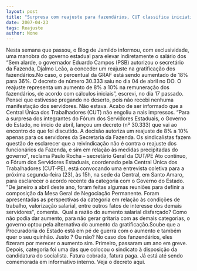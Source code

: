```yaml
---
layout: post
title: "Surpresa com reajuste para fazendários, CUT classifica iniciativa como precipitada"
date: 2007-04-23
tags: Reajuste
author: None
---
```

Nesta semana que passou, o Blog de Jamildo informou, com exclusividade, uma manobra do governo estadual para elevar indiretamente o salário dos
“Sem alarde, o governador Eduardo Campos (PSB) autorizou o secretário da Fazenda, Djalmo Leão, a conceder um reajuste na gratificação dos fazendários.No caso, o percentual da GRAF está sendo aumentado de 18% para 36%.
O decreto de número 30.333 saiu no dia 04 de abril no DO. 
O reajuste representa um aumento de 8% a 10% na remuneração dos fazendários, de acordo com cálculos iniciais”, escrevi, no dia 17 passado.
Pensei que estivesse pregando no deserto, pois não recebi nenhuma manifestação dos servidores. Não estava.
Acabo de ser informado que a Central Única dos Trabalhadores (CUT) não engoliu a nais impressos.
“Para a surpresa dos integrantes do Fórum dos Servidores Estaduais, o Governo do Estado, no início de abril, lançou um decreto (nº 30.333) que vai ao encontro do que foi discutido. A decisão autoriza um reajuste de 8% a 10% apenas para os servidores da Secretaria da Fazenda. Os sindicalistas fazem questão de esclarecer que a reivindicação não é contra o reajuste dos funcionários da Fazenda, e sim em relação às medidas precipitadas do governo”, reclama Paulo Rocha – secretário Geral da CUT/PE 
Ato contínuo, o Fórum dos Servidores Estaduais, coordenado pela Central Única dos Trabalhadores (CUT-PE), está convocando uma entrevista coletiva para a próxima segunda-feira (23), às 15h, na sede da Central, em Santo Amaro, para esclarecer o acordo recente da categoria com o Governo do Estado.
\"De janeiro a abril deste ano, foram feitas algumas reuniões para definir a composição da Mesa Geral de Negociação Permanente. Foram apresentadas as perspectivas da categoria em relação às condições de trabalho, valorização salarial, entre outros fatos de interesse dos demais servidores\", comenta.&nbsp; 
Qual a razão do aumento salarial disfarçado?
Como não podia dar aumento, para não gerar gritaria com as demais categorias, o governo optou pela alternativa do aumento da gratificação.Soube que a Procuradoria do Estado está em pé de guerra com o aumento e também quer o seu quinhão. Justo ? Ou não?
No caso dos fanzendários, eles fizeram por merecer o aumento sim. Primeiro, passaram um ano em greve. Depois, categoria foi uma das que colocou o sindicato à disposição da candidatura do socialista. Fatura cobrada, fatura paga. Já está até sendo comemorada em informativo interno.
Veja o decreto aqui. 